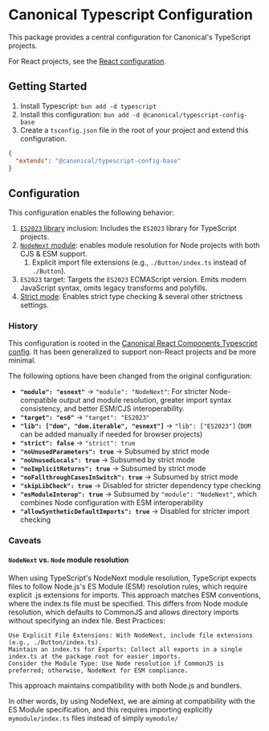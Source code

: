 # Canonical Typescript Configuration

This package provides a central configuration for Canonical's TypeScript projects.

For React projects, see the [React configuration](https://www.npmjs.com/package/@canonical/typescript-config-react).

## Getting Started
1. Install Typescript: `bun add -d typescript`
2. Install this configuration: `bun add -d @canonical/typescript-config-base`
3. Create a `tsconfig.json` file in the root of your project and extend this configuration.

```json
{
  "extends": "@canonical/typescript-config-base"
}
```

## Configuration

This configuration enables the following behavior:
1. [`ES2023` library](https://www.typescriptlang.org/tsconfig/#lib) inclusion: Includes the `ES2023` library for TypeScript projects.
2. [`NodeNext` module](https://www.typescriptlang.org/tsconfig/#module): enables module resolution for Node projects with both CJS & ESM support.
   1. Explicit import file extensions (e.g., `./Button/index.ts` instead of `./Button`).
3. `ES2023` target: Targets the `ES2023` ECMAScript version. Emits modern JavaScript syntax, omits legacy transforms and polyfills. 
4. [Strict mode](https://www.typescriptlang.org/tsconfig/#strict): Enables strict type checking & several other strictness settings.

### History

This configuration is rooted in the [Canonical React Components Typescript config](https://github.com/canonical/react-components/blob/30cc5e338f1fbca75625a94993bccd6cf902fc28/tsconfig.json). 
It has been generalized to support non-React projects and be more minimal.

The following options have been changed from the original configuration:

- **`"module": "esnext"`** → `"module": "NodeNext"`: For stricter Node-compatible output and module resolution, greater import syntax consistency, and better ESM/CJS interoperability.
- **`"target": "es6"`** → `"target": "ES2023"`
- **`"lib": ["dom", "dom.iterable", "esnext"]`** → `"lib": ["ES2023"]` (`DOM` can be added manually if needed for browser projects)
- **`"strict": false`** → `"strict": true`
- **`"noUnusedParameters": true`** → Subsumed by strict mode
- **`"noUnusedLocals": true`** → Subsumed by strict mode
- **`"noImplicitReturns": true`** → Subsumed by strict mode
- **`"noFallthroughCasesInSwitch": true`** → Subsumed by strict mode
- **`"skipLibCheck": true`** → Disabled for stricter dependency type checking
- **`"esModuleInterop": true`** → Subsumed by `"module": "NodeNext"`, which combines Node configuration with ESM interoperability
- **`"allowSyntheticDefaultImports": true`** → Disabled for stricter import checking

### Caveats

#### `NodeNext` vs. `Node` module resolution

When using TypeScript's NodeNext module resolution, TypeScript expects files to follow Node.js's ES Module (ESM) resolution rules, which require explicit .js extensions for imports. This approach matches ESM conventions, where the index.ts file must be specified. This differs from Node module resolution, which defaults to CommonJS and allows directory imports without specifying an index file.
Best Practices:

    Use Explicit File Extensions: With NodeNext, include file extensions (e.g., ./Button/index.ts).
    Maintain an index.ts for Exports: Collect all exports in a single index.ts at the package root for easier imports.
    Consider the Module Type: Use Node resolution if CommonJS is preferred; otherwise, NodeNext for ESM compliance.

This approach maintains compatibility with both Node.js and bundlers.

In other words, by using NodeNext, we are aiming at compatibility with the ES Module specification, and this requires importing explicitly `mymodule/index.ts` files instead of simply `mymodule/`
